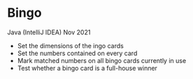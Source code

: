 # Bingo
 Java (IntelliJ IDEA)
 Nov 2021
 - Set the dimensions of the ingo cards
 - Set the numbers contained on every card
 - Mark matched numbers on all bingo cards currently in use
 - Test whether a bingo card is a full-house winner
